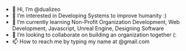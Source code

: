 - 👋 Hi, I’m @dualizeo
- 👀 I’m interested in Developing Systems to improve humanity :)
- 🌱 I’m currently learning Non-Profit Organization Development, Web Development, Javascript, Unreal Engine, Designing Software
- 💞️ I’m looking to collaborate on building an organization together (:
- 📫 How to reach me by typing my name at @gmail.com

<!---
dualizeo/dualizeo is a ✨ special ✨ repository because its `README.md` (this file) appears on your GitHub profile.
You can click the Preview link to take a look at your changes.
--->
